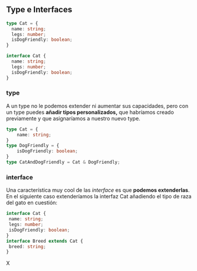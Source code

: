 ## Type e Interfaces
```typescript
type Cat = {  
  name: string;  
  legs: number;  
  isDogFriendly: boolean;  
}

interface Cat {  
  name: string;  
  legs: number;  
  isDogFriendly: boolean;  
}
```
### type
A un type no le podemos extender ni aumentar sus capacidades, pero con un type puedes **añadir tipos personalizados,** que habríamos creado previamente y que asignaríamos a nuestro nuevo type.
```typescript
type Cat = {  
    name: string;  
}
type DogFriendly = {  
    isDogFriendly: boolean;  
}
type CatAndDogFriendly = Cat & DogFriendly;
```
### interface
Una característica muy cool de las _interface_ es que **podemos extenderlas**. En el siguiente caso extenderíamos la interfaz Cat añadiendo el tipo de raza del gato en cuestión:
```typescript
interface Cat {  
 name: string;  
 legs: number;  
 isDogFriendly: boolean;  
}
interface Breed extends Cat {  
 breed: string;  
}
```
X